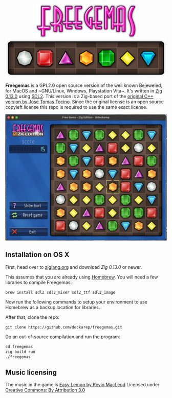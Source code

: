 <p align="center">
    <img src="https://github.com/deckarep/freegemas/blob/zig-version/static/images/header_logo.png"><br>
    <img src="https://github.com/deckarep/freegemas/blob/zig-version/static/images/header_gems.png"><br>
</p>

__Freegemas__ is a GPL2.0 open source version of the well known Bejeweled, for MacOS and ~GNU/Linux, Windows, Playstation Vita~. It's written in [Zig 0.13.0](https://ziglang.org) using [SDL2](https://www.libsdl.org/). This version is a Zig-based port of the [original C++ version by Jose Tomas Tocino](https://github.com/JoseTomasTocino/freegemas). Since the original license is an
open source copyleft license this repo is required to use the same exact license.

<p align="center">
    <img src="https://github.com/deckarep/freegemas/blob/zig-version/static/images/screenshot_1.png">
</p>    
        
## Installation on OS X

First, head over to [ziglang.org](https://ziglang.org) and download *Zig 0.13.0* or newer.

This assumes that you are already using [Homebrew](https://brew.sh/). You will need a few libraries to compile Freegemas:

    brew install sdl2 sdl2_mixer sdl2_ttf sdl2_image

Now run the following commands to setup your environment to use Homebrew as a backup location for libraries.

After that, clone the repo:

    git clone https://github.com/deckarep/freegemas.git
    
Do an out-of-source compilation and run the program:

    cd freegemas
    zig build run
    ./freegemas

## Music licensing

The music in the game is [Easy Lemon by Kevin MacLeod](https://incompetech.com/music/royalty-free/index.html?isrc=USUAN1200076)
Licensed under [Creative Commons: By Attribution 3.0](https://creativecommons.org/licenses/by/3.0/)
